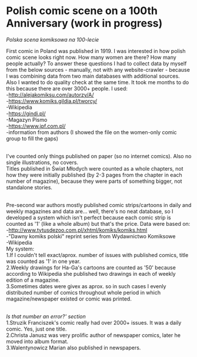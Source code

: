 # Polish comic scene on a 100th Anniversary (work in progress)
*Polska scena komiksowa na 100-lecie*

First comic in Poland was published in 1919. I was interested in how polish comic scene looks right now. How many women are there? How many people actually? To answer these questions I had to collect data by myself from the below sources - manually, not with any website-crawler - because I was combining data from two main databases with additional sources. Also I wanted to do quality check at the same time. It took me months to do this because there are over 3000+ people. I used:
<br>-http://alejakomiksu.com/autorzy/A/
<br>-https://www.komiks.gildia.pl/tworcy/
<br>-Wikipedia
<br>-https://gindi.pl/
<br>-Magazyn Pismo
<br>-https://www.jpf.com.pl/
<br>-information from authors (I showed the file on the women-only comic group to fill the gaps)

<br>I've counted only things published on paper (so no internet comics). Also no single illustrations, no covers.
<br>Titles published in Świat Młodych were counted as a whole chapters, not how they were initially published (by 2-3 pages from the chapter in each number of magazine), because they were parts of something bigger, not standalone stories.

<br>Pre-second war authors mostly published comic strips/cartoons in daily and weekly magazines and data are... well, there's no neat database, so I developed a system which isn't perfect because each comic strip is counted as '1' (like a whole album) but that's the price. Data were based on:
<br>-http://www.tytusdezoo.com.pl/xhtml/komiks/komiks.html
<br>-"Dawny komiks polski" reprint series from Wydawnictwo Komiksowe
<br>-Wikipedia
<br>My system:
<br>1.If I couldn't tell exact/aprox. number of issues with published comics, title was counted as '1' in one year.
<br>2.Weekly drawings for Ha-Ga's cartoons are counted as '50' because according to Wikipedia she published two drawings in each of weekly edition of a magazine.
<br>3.Sometimes dates were givex as aprox. so in such cases I evenly distributed number of comics throughout whole period in which magazine/newspaper existed or comic was printed.

<br>*Is that number an error?' section*
<br>1.Struzik Franciszek's comic really had over 2000+ issues. It was a daily comic. Yes, just one title.
<br>2.Christa Janusz was very prolific author of newspaper comics, later he moved into album format.
<br>3.Walentynowicz Marian also published in newspapers.

